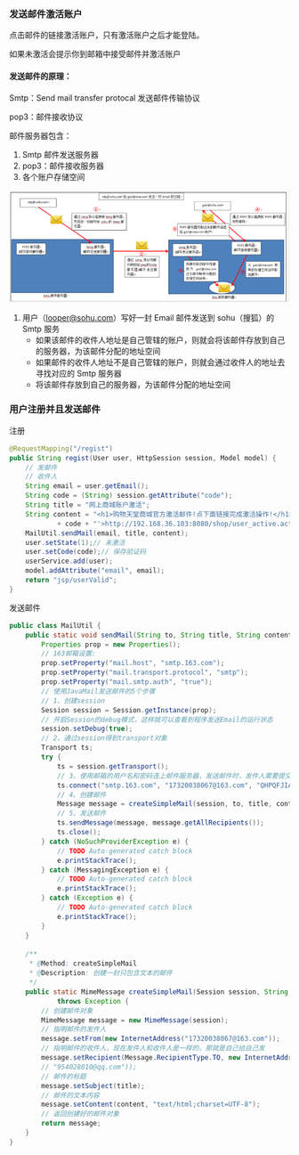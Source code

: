 ### 发送邮件激活账户



点击邮件的链接激活账户，只有激活账户之后才能登陆。

如果未激活会提示你到邮箱中接受邮件并激活账户



#### 发送邮件的原理：

Smtp：Send mail transfer protocal 发送邮件传输协议

pop3：邮件接收协议

邮件服务器包含：

1. Smtp 邮件发送服务器
2. pop3：邮件接收服务器
3. 各个账户存储空间

![looper_2020-07-01_10-59-52.png](image/looper_2020-07-01_10-59-52.png)

1. 用户（looper@sohu.com）写好一封 Email 邮件发送到 sohu（搜狐）的 Smtp 服务
   * 如果该邮件的收件人地址是自己管辖的账户，则就会将该邮件存放到自己的服务器，为该邮件分配的地址空间
   * 如果邮件的收件人地址不是自己管辖的账户，则就会通过收件人的地址去寻找对应的 Smtp 服务器
   * 将该邮件存放到自己的服务器，为该邮件分配的地址空间







### 用户注册并且发送邮件

注册

~~~java
@RequestMapping("/regist")
public String regist(User user, HttpSession session, Model model) {
    // 发邮件
    // 收件人
    String email = user.getEmail();
    String code = (String) session.getAttribute("code");
    String title = "网上商城账户激活";
    String content = "<h1>购物天堂商城官方激活邮件!点下面链接完成激活操作!</h1><h3><a href='http://192.168.36.103:8080/shop/user_active.action?code="
            + code + "'>http://192.168.36.103:8080/shop/user_active.action?code=" + code + "</a></h3>";
    MailUtil.sendMail(email, title, content);
    user.setState(1);// 未激活
    user.setCode(code);// 保存验证码
    userService.add(user);
    model.addAttribute("email", email);
    return "jsp/userValid";
}
~~~

发送邮件

~~~java
public class MailUtil {
	public static void sendMail(String to, String title, String content) {
		Properties prop = new Properties();
		// 163邮箱设置:
		prop.setProperty("mail.host", "smtp.163.com");
		prop.setProperty("mail.transport.protocol", "smtp");
		prop.setProperty("mail.smtp.auth", "true");
		// 使用JavaMail发送邮件的5个步骤
		// 1、创建session
		Session session = Session.getInstance(prop);
		// 开启Session的debug模式，这样就可以查看到程序发送Email的运行状态
		session.setDebug(true);
		// 2、通过session得到transport对象
		Transport ts;
		try {
			ts = session.getTransport();
			// 3、使用邮箱的用户名和密码连上邮件服务器，发送邮件时，发件人需要提交邮箱的用户名和密码给smtp服务器，用户名和密码都通过验证之后才能够正常发送邮件给收件人。
			ts.connect("smtp.163.com", "17320038067@163.com", "QHPQFJIAWCUSYPSH");
			// 4、创建邮件
			Message message = createSimpleMail(session, to, title, content);
			// 5、发送邮件
			ts.sendMessage(message, message.getAllRecipients());
			ts.close();
		} catch (NoSuchProviderException e) {
			// TODO Auto-generated catch block
			e.printStackTrace();
		} catch (MessagingException e) {
			// TODO Auto-generated catch block
			e.printStackTrace();
		} catch (Exception e) {
			// TODO Auto-generated catch block
			e.printStackTrace();
		}
	}

	/**
	 * @Method: createSimpleMail
	 * @Description: 创建一封只包含文本的邮件
	 */
	public static MimeMessage createSimpleMail(Session session, String to, String title, String content)
			throws Exception {
		// 创建邮件对象
		MimeMessage message = new MimeMessage(session);
		// 指明邮件的发件人
		message.setFrom(new InternetAddress("17320038067@163.com"));
		// 指明邮件的收件人，现在发件人和收件人是一样的，那就是自己给自己发
		message.setRecipient(Message.RecipientType.TO, new InternetAddress(to));
		// "954028010@qq.com"));
		// 邮件的标题
		message.setSubject(title);
		// 邮件的文本内容
		message.setContent(content, "text/html;charset=UTF-8");
		// 返回创建好的邮件对象
		return message;
	}
}
~~~

